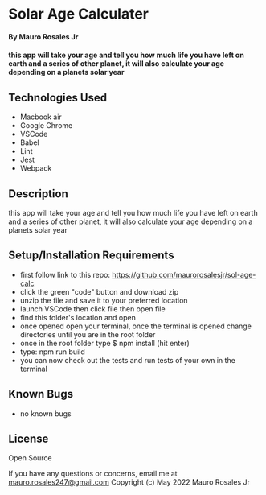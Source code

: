 # Solar Age Calculater

#### By Mauro Rosales Jr

#### this app will take your age and tell you how much life you have left on earth and a series of other planet, it will also calculate your age depending on a planets solar year

## Technologies Used

* Macbook air
* Google Chrome
* VSCode
* Babel
* Lint
* Jest
* Webpack

## Description

this app will take your age and tell you how much life you have left on earth and a series of other planet, it will also calculate your age depending on a planets solar year


## Setup/Installation Requirements

* first follow link to this repo: https://github.com/maurorosalesjr/sol-age-calc
* click the green "code" button and download zip
* unzip the file and save it to your preferred location
* launch VSCode then click file then open file
* find this folder's location and open 
* once opened open your terminal, once the terminal is opened change directories until you are in the root folder
* once in the root folder type $ npm install (hit enter)
* type: npm run build
* you can now check out the tests and run tests of your own in the terminal


## Known Bugs

* no known bugs

## License
Open Source

If you have any questions or concerns, email me at mauro.rosales247@gmail.com
Copyright (c) May 2022 Mauro Rosales Jr
